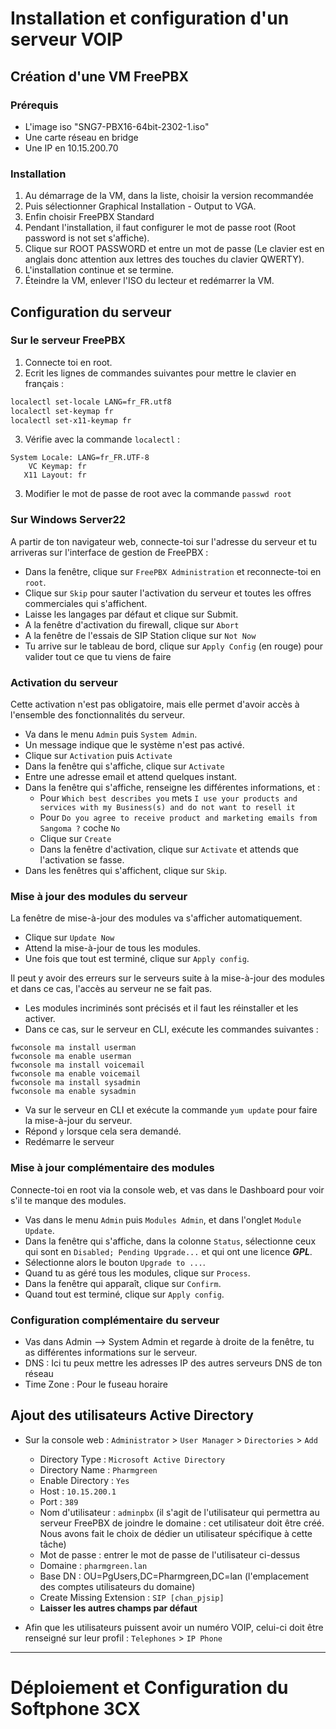 # Installation et configuration d'un serveur VOIP
## Création d'une VM FreePBX
### Prérequis
- L'image iso "SNG7-PBX16-64bit-2302-1.iso"
- Une carte réseau en bridge
- Une IP en 10.15.200.70
### Installation
1. Au démarrage de la VM, dans la liste, choisir la version recommandée
2. Puis sélectionner Graphical Installation - Output to VGA.
3. Enfin choisir FreePBX Standard
4. Pendant l'installation, il faut configurer le mot de passe root (Root password is not set s'affiche).
5. Clique sur ROOT PASSWORD et entre un mot de passe (Le clavier est en anglais donc attention aux lettres des touches du clavier QWERTY).
6. L'installation continue et se termine.
7. Éteindre la VM, enlever l'ISO du lecteur et redémarrer la VM.

## Configuration du serveur 
### Sur le serveur FreePBX
1. Connecte toi en root.
2. Ecrit les lignes de commandes suivantes pour mettre le clavier en français :
```bash
localectl set-locale LANG=fr_FR.utf8
localectl set-keymap fr
localectl set-x11-keymap fr
```
3. Vérifie avec la commande `localectl` :
```
System Locale: LANG=fr_FR.UTF-8
    VC Keymap: fr
   X11 Layout: fr
```
3. Modifier le mot de passe de root avec la commande `passwd root`
### Sur Windows Server22
A partir de ton navigateur web, connecte-toi sur l'adresse du serveur et tu arriveras sur l'interface de gestion de FreePBX :
- Dans la fenêtre, clique sur `FreePBX Administration` et reconnecte-toi en `root`.
- Clique sur `Skip` pour sauter l'activation du serveur et toutes les offres commerciales qui s'affichent.
- Laisse les langages par défaut et clique sur Submit.
- A la fenêtre d'activation du firewall, clique sur `Abort`
- A la fenêtre de l'essais de SIP Station clique sur `Not Now`
- Tu arrive sur le tableau de bord, clique sur `Apply Config` (en rouge) pour valider tout ce que tu viens de faire
### Activation du serveur
Cette activation n'est pas obligatoire, mais elle permet d'avoir accès à l'ensemble des fonctionnalités du serveur.
- Va dans le menu `Admin` puis `System Admin`.
- Un message indique que le système n'est pas activé.
- Clique sur `Activation` puis `Activate`
- Dans la fenêtre qui s'affiche, clique sur `Activate`
- Entre une adresse email et attend quelques instant.
- Dans la fenêtre qui s'affiche, renseigne les différentes informations, et :
    - Pour `Which best describes you` mets `I use your products and services with my Business(s) and do not want to resell it`
    - Pour `Do you agree to receive product and marketing emails from Sangoma ?` coche `No`
    - Clique sur `Create`
    - Dans la fenêtre d'activation, clique sur `Activate` et attends que l'activation se fasse.
- Dans les fenêtres qui s'affichent, clique sur `Skip`.

### Mise à jour des modules du serveur
La fenêtre de mise-à-jour des modules va s'afficher automatiquement.
- Clique sur `Update Now`
- Attend la mise-à-jour de tous les modules.
- Une fois que tout est terminé, clique sur `Apply config`.

Il peut y avoir des erreurs sur le serveurs suite à la mise-à-jour des modules et dans ce cas, l'accès au serveur ne se fait pas.
- Les modules incriminés sont précisés et il faut les réinstaller et les activer.
- Dans ce cas, sur le serveur en CLI, exécute les commandes suivantes :
```
fwconsole ma install userman
fwconsole ma enable userman
fwconsole ma install voicemail
fwconsole ma enable voicemail
fwconsole ma install sysadmin
fwconsole ma enable sysadmin
```

- Va sur le serveur en CLI et exécute la commande `yum update` pour faire la mise-à-jour du serveur.
- Répond `y` lorsque cela sera demandé.
- Redémarre le serveur

### Mise à jour complémentaire des modules
Connecte-toi en root via la console web, et vas dans le Dashboard pour voir s'il te manque des modules.
- Vas dans le menu `Admin` puis `Modules Admin`, et dans l'onglet `Module Update`.
- Dans la fenêtre qui s'affiche, dans la colonne `Status`, sélectionne ceux qui sont en `Disabled; Pending Upgrade...` et qui ont une licence ***GPL***.
- Sélectionne alors le bouton `Upgrade to ...`.
- Quand tu as géré tous les modules, clique sur `Process`.
- Dans la fenêtre qui apparaît, clique sur `Confirm`.
- Quand tout est terminé, clique sur `Apply config`.

### Configuration complémentaire du serveur
- Vas dans Admin --> System Admin et regarde à droite de la fenêtre, tu as différentes informations sur le serveur.
- DNS : Ici tu peux mettre les adresses IP des autres serveurs DNS de ton réseau
- Time Zone : Pour le fuseau horaire

## Ajout des utilisateurs Active Directory
- Sur la console web : `Administrator` > `User Manager` > `Directories` > `Add`
    - Directory Type : `Microsoft Active Directory`
    - Directory Name : `Pharmgreen`
    - Enable Directory : `Yes`
    - Host : `10.15.200.1`
    - Port : `389`
    - Nom d'utilisateur : `adminpbx` (il s'agit de l'utilisateur qui permettra au serveur FreePBX de joindre le domaine : cet utilisateur doit être créé. Nous avons fait le choix de dédier un utilisateur spécifique à cette tâche)
    - Mot de passe : entrer le mot de passe de l'utilisateur ci-dessus
    - Domaine : `pharmgreen.lan`
    - Base DN : OU=PgUsers,DC=Pharmgreen,DC=lan (l'emplacement des comptes utilisateurs du domaine)
    - Create Missing Extension : `SIP [chan_pjsip]`
    - **Laisser les autres champs par défaut**
 
- Afin que les utilisateurs puissent avoir un numéro VOIP, celui-ci doit être renseigné sur leur profil : `Telephones` > `IP Phone`

___
# Déploiement et Configuration du Softphone 3CX
